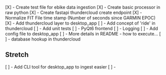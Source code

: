 [X] - Create test file for ebike data ingestion
[X] - Create basic processor in raw python
[X] - Create fastapi thundercloud create endpoint
[X] - Normalize FIT File time stamp (Number of seconds since GARMIN EPOC)
[X] - Add thundercloud layer to desktop_app
[ ] - Add concept of 'ride' in thundercloud 
[ ] - Add unit tests
[ ] - PyQt6 frontend
[ ] - Logging 
[ ] - Add config file to desktop_app
[ ] - More details in README - how to execute...
[ ] - database hookup in thundercloud

## Stretch
[ ] - Add CLI tool for desktop_app to ingest easier
[ ] - 